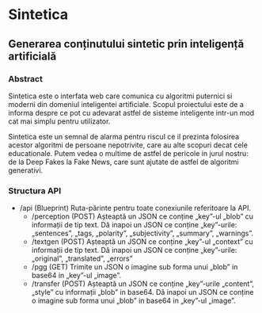 # Sintetica
## Generarea conținutului sintetic prin inteligență artificială

### Abstract
Sintetica este o interfata web care comunica cu algoritmi puternici si moderni din domeniul inteligentei artificiale. Scopul proiectului este de a informa despre ce pot cu adevarat astfel de sisteme inteligente intr-un mod cat mai simplu pentru utilizator.

Sintetica este un semnal de alarma pentru riscul ce il prezinta folosirea acestor algoritmi de persoane nepotrivite, care au alte scopuri decat cele educationale. Putem vedea o multime de astfel de pericole in jurul nostru: de la Deep Fakes la Fake News, care sunt ajutate de astfel de algoritmi generativi.

### Structura API
- /api (Blueprint)
Ruta-părinte pentru toate conexiunile referitoare la API.
    - /perception (POST)
    Așteaptă un JSON ce conține „key”-ul „blob” cu informații de tip text. Dă inapoi un JSON ce conține „key”-urile: „sentences”, „tags, „polarity”, „subjectivity”, „summary”, „warnings”.
    - /textgen (POST)
    Așteaptă un JSON ce conține „key”-ul „context” cu informații de tip text. Dă inapoi un JSON ce conține „key”-urile: „original”, „translated”, „errors”
    - /pgg (GET)
    Trimite un JSON o imagine sub forma unui „blob” in base64 in „key”-ul „image”.
    - /transfer (POST)
    Așteaptă un JSON ce conține „key”-urile „content”, „style” cu informații „blob” in base64. Dă inapoi un JSON ce conține o imagine sub forma unui „blob” in base64 in „key”-ul „image”.
